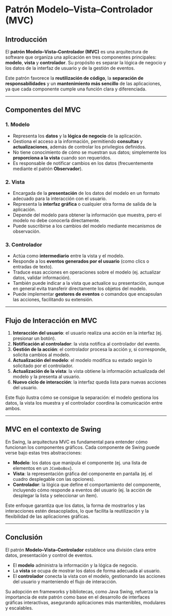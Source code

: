 # Patrón Modelo–Vista–Controlador (MVC)

## Introducción

El **patrón Modelo–Vista–Controlador (MVC)** es una arquitectura de software que organiza una aplicación en tres componentes principales: **modelo**, **vista** y **controlador**. Su propósito es separar la lógica de negocio y los datos de la interfaz de usuario y de la gestión de eventos.  

Este patrón favorece la **reutilización de código**, la **separación de responsabilidades** y un **mantenimiento más sencillo** de las aplicaciones, ya que cada componente cumple una función clara y diferenciada.

---

## Componentes del MVC

### 1. Modelo

- Representa los **datos** y la **lógica de negocio** de la aplicación.  
- Gestiona el acceso a la información, permitiendo **consultas** y **actualizaciones**, además de controlar los privilegios definidos.  
- No tiene conocimiento de cómo se muestran sus datos; simplemente los **proporciona a la vista** cuando son requeridos.  
- Es responsable de notificar cambios en los datos (frecuentemente mediante el patrón **Observador**).

### 2. Vista

- Encargada de la **presentación** de los datos del modelo en un formato adecuado para la interacción con el usuario.  
- Representa la **interfaz gráfica** o cualquier otra forma de salida de la aplicación.  
- Depende del modelo para obtener la información que muestra, pero el modelo no debe conocerla directamente.  
- Puede suscribirse a los cambios del modelo mediante mecanismos de observación.

### 3. Controlador

- Actúa como **intermediario** entre la vista y el modelo.  
- Responde a los **eventos generados por el usuario** (como clics o entradas de texto).  
- Traduce esas acciones en operaciones sobre el modelo (ej. actualizar datos, validar información).  
- También puede indicar a la vista que actualice su presentación, aunque en general evita transferir directamente los objetos del modelo.  
- Puede implementar **gestores de eventos** o comandos que encapsulan las acciones, facilitando su extensión.

---

## Flujo de Interacción en MVC

1. **Interacción del usuario**: el usuario realiza una acción en la interfaz (ej. presionar un botón).  
2. **Notificación al controlador**: la vista notifica al controlador del evento.  
3. **Gestión de la acción**: el controlador procesa la acción y, si corresponde, solicita cambios al modelo.  
4. **Actualización del modelo**: el modelo modifica su estado según lo solicitado por el controlador.  
5. **Actualización de la vista**: la vista obtiene la información actualizada del modelo y la presenta al usuario.  
6. **Nuevo ciclo de interacción**: la interfaz queda lista para nuevas acciones del usuario.

Este flujo ilustra cómo se consigue la separación: el modelo gestiona los datos, la vista los muestra y el controlador coordina la comunicación entre ambos.

---

## MVC en el contexto de Swing

En Swing, la arquitectura MVC es fundamental para entender cómo funcionan los componentes gráficos. Cada componente de Swing puede verse bajo estas tres abstracciones:

- **Modelo**: los datos que manipula el componente (ej. una lista de elementos en un `JComboBox`).  
- **Vista**: la representación gráfica del componente en pantalla (ej. el cuadro desplegable con las opciones).  
- **Controlador**: la lógica que define el comportamiento del componente, incluyendo cómo responde a eventos del usuario (ej. la acción de desplegar la lista y seleccionar un ítem).  

Este enfoque garantiza que los datos, la forma de mostrarlos y las interacciones estén desacoplados, lo que facilita la reutilización y la flexibilidad de las aplicaciones gráficas.

---

## Conclusión

El patrón **Modelo–Vista–Controlador** establece una división clara entre datos, presentación y control de eventos.  

- El **modelo** administra la información y la lógica de negocio.  
- La **vista** se ocupa de mostrar los datos de forma adecuada al usuario.  
- El **controlador** conecta la vista con el modelo, gestionando las acciones del usuario y manteniendo el flujo de interacción.  

Su adopción en frameworks y bibliotecas, como Java Swing, refuerza la importancia de este patrón como base en el desarrollo de interfaces gráficas interactivas, asegurando aplicaciones más mantenibles, modulares y escalables.
